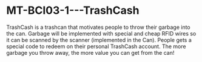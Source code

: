 # MT-BCI03-1---TrashCash
TrashCash is a trashcan that motivates people to throw their garbage into the can. Garbage will be implemented with special and cheap RFID wires so it can be scanned by the scanner (implemented in the Can). People gets a special code to redeem on their personal TrashCash account. The more garbage you throw away, the more value you can get from the can!

